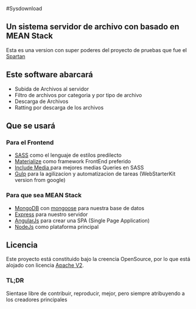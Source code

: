 #Sysdownload
## Un sistema servidor de archivo con basado en MEAN Stack

Esta es una version con super poderes del proyecto de pruebas que fue el [Spartan](http://github.com/taverasmisael/spartan)

## Este software abarcará
* Subida de Archivos al servidor
* Filtro de archivos por categoria y por tipo de archivo
* Descarga de Archivos
* Ratting por descarga de los archivos

## Que se usará
### Para el Frontend
* [SASS](http://sass-lang.com/) como el lenguaje de estilos predilecto
* [Materialize](http://materializecss.com) como framework FrontEnd preferido
* [Include Media ](include-media.com) para mejores medias Queries en SASS
* [Gulp](http://gulpjs.com/) para la agilizacion y automatizacion de tareas (WebStarterKit version from google)

### Para que sea MEAN Stack
* [MongoDB](http://www.mongodb.org/) con [mongoose](http://mongoosejs.com/) para nuestra base de datos
* [Express](http://expressjs.com/) para nuestro servidor
* [AngularJs](https://angularjs.org/) para crear una SPA (Single Page Application)
* [NodeJs](nodejs.org) como plataforma principal


## Licencia
Este proyecto está constituido bajo la creencia OpenSource, por lo que está alojado con licencia [Apache V2](http://www.apache.org/licenses/).
### TL;DR
Sientase libre de contribuir, reproducir, mejor, pero siempre atribuyendo a los creadores principales
